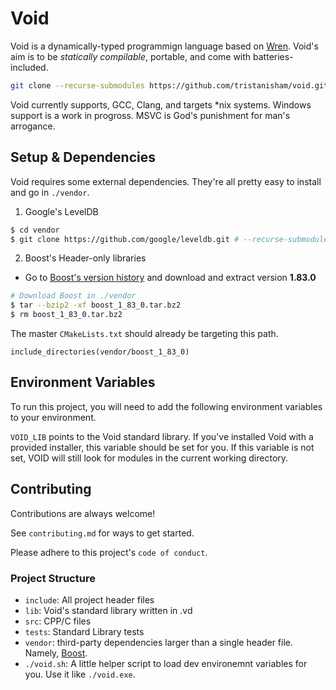# Void

Void is a dynamically-typed programmign language based on
[Wren](https://wren.io). Void's aim is to be _statically compilable_, portable,
and come with batteries-included.

```sh
git clone --recurse-submodules https://github.com/tristanisham/void.git
```

Void currently supports, GCC, Clang, and targets *nix systems. Windows support
is a work in progross. MSVC is God's punishment for man's arrogance.

## Setup & Dependencies

Void requires some external dependencies. They're all pretty easy to install and
go in `./vendor`.

1. Google's LevelDB

```sh
$ cd vendor
$ git clone https://github.com/google/leveldb.git # --recurse-submodules for benchmark and testing
```

2. Boost's Header-only libraries

- Go to [Boost's version history](https://www.boost.org/users/history/) and
  download and extract version **1.83.0**

```sh
# Download Boost in ./vendor
$ tar --bzip2 -xf boost_1_83_0.tar.bz2
$ rm boost_1_83_0.tar.bz2
```

The master `CMakeLists.txt` should already be targeting this path.

```
include_directories(vendor/boost_1_83_0)
```

## Environment Variables

To run this project, you will need to add the following environment variables to
your environment.

`VOID_LIB` points to the Void standard library. If you've installed Void with a
provided installer, this variable should be set for you. If this variable is not
set, VOID will still look for modules in the current working directory.

## Contributing

Contributions are always welcome!

See `contributing.md` for ways to get started.

Please adhere to this project's `code of conduct`.

### Project Structure

- `include`: All project header files
- `lib`: Void's standard library written in .vd
- `src`: CPP/C files
- `tests`: Standard Library tests
- `vendor`: third-party dependencies larger than a single header file. Namely,
  [Boost](https://boost.org).
- `./void.sh`: A little helper script to load dev environemnt variables for you.
  Use it like `./void.exe`.

